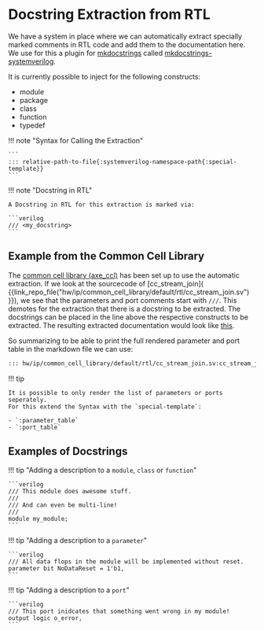 # Docstring Extraction from RTL

We have a system in place where we can automatically extract specially marked comments in RTL code and add them
to the documentation here.  We use for this a plugin for [mkdocstrings](https://mkdocstrings.github.io/) called
[mkdocstrings-systemverilog](https://git.axelera.ai/tools/py/dev/mkdocstrings-systemverilog).

It is currently possible to inject for the following constructs:

- module
- package
- class
- function
- typedef

!!! note "Syntax for Calling the Extraction"

    ```
    ::: relative-path-to-file{:systemverilog-namespace-path{:special-template}}
    ```

!!! note "Docstring in RTL"

    A Docstring in RTL for this extraction is marked via:

    ```verilog
    /// <my_docstring>
    ```


## Example from the Common Cell Library

The [common cell library (axe_ccl)](../../../documentation/ip/axe_ccl/index.md) has been set up to use the automatic extraction.
If we look at the sourcecode of [cc_stream_join]( {{link_repo_file("hw/ip/common_cell_library/default/rtl/cc_stream_join.sv") }}),
we see that the parameters and port comments start with `///`. This demotes for the extraction that there is a docstring
to be extracted. The docstrings can be placed in the line above the respective constructs to be extracted.
The resulting extracted documentation would look like [this](../../../documentation/ip/axe_ccl/stream/join.md).


So summarizing to be able to print the full rendered parameter and port table in the markdown file we can use:

```markdown
::: hw/ip/common_cell_library/default/rtl/cc_stream_join.sv:cc_stream_join
```


!!! tip

    It is possible to only render the list of parameters or ports seperately.
    For this extend the Syntax with the `special-template`:

    - `:parameter_table`
    - `:port_table`


## Examples of Docstrings

!!! tip "Adding a description to a `module`, `class` or `function`"

    ```verilog
    /// This module does awesome stuff.
    ///
    /// And can even be multi-line!
    ///
    module my_module;
    ```


!!! tip "Adding a description to a `parameter`"

    ```verilog
    /// All data flops in the module will be implemented without reset.
    parameter bit NoDataReset = 1'b1,
    ```


!!! tip "Adding a description to a `port`"

    ```verilog
    /// This port inidcates that something went wrong in my module!
    output logic o_error,
    ```
